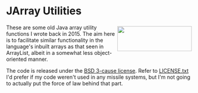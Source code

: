# JArray Utilities

<img src="http://www.danielhildebrandt.net/dhildebr/static/images/ProjectLogo_JArrayUtilities@1x.png"
     srcset="http://www.danielhildebrandt.net/dhildebr/static/images/ProjectLogo_JArrayUtilities@1x.png 1x
             http://www.danielhildebrandt.net/dhildebr/static/images/ProjectLogo_JArrayUtilities@2x.png 2x"
     style="float: right; margin: 0; padding: 5px; border: 0;"
     width="200px" height="67px" />

These are some old Java array utility functions I wrote back in 2015. The aim here is to facilitate similar functionality in the language's inbuilt arrays as that seen in ArrayList, albeit in a somewhat less object-oriented manner.

The code is released under the [BSD 3-cause license](https://opensource.org/licenses/BSD-3-Clause). Refer to [LICENSE.txt](LICENSE.txt) I'd prefer if my code weren't used in any missile systems, but I'm not going to actually put the force of law behind that part.

